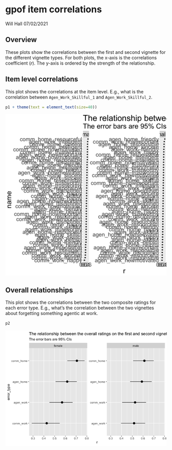 gpof item correlations
================
Will Hall
07/02/2021

## Overview

These plots show the correlations between the first and second vignette
for the different vignette types. For both plots, the x-axis is the
correlations coefficient (*r*). The y-axis is ordered by the strength of
the relationship.

## Item level correlations

This plot shows the correlations at the item level. E.g., what is the
correlation between `Agen_Work_Skillful_1` and `Agen_Work_Skillful_2`.

``` r
p1 + theme(text = element_text(size=40))
```

![](gpof-items_files/figure-gfm/unnamed-chunk-2-1.png)<!-- -->

## Overall relationships

This plot shows the correlations between the two composite ratings for
each error type. E.g., what’s the correlation between the two vignettes
about forgetting something agentic at work.

``` r
p2
```

![](gpof-items_files/figure-gfm/unnamed-chunk-3-1.png)<!-- -->
